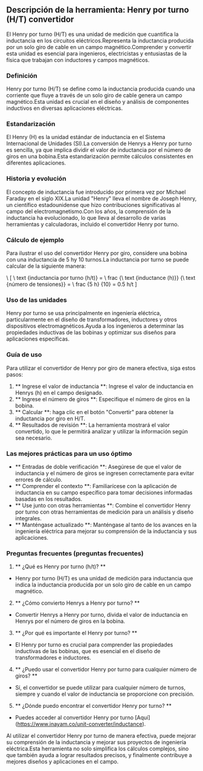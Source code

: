 ## Descripción de la herramienta: Henry por turno (H/T) convertidor

El Henry por turno (H/T) es una unidad de medición que cuantifica la inductancia en los circuitos eléctricos.Representa la inductancia producida por un solo giro de cable en un campo magnético.Comprender y convertir esta unidad es esencial para ingenieros, electricistas y entusiastas de la física que trabajan con inductores y campos magnéticos.

### Definición
Henry por turno (H/T) se define como la inductancia producida cuando una corriente que fluye a través de un solo giro de cable genera un campo magnético.Esta unidad es crucial en el diseño y análisis de componentes inductivos en diversas aplicaciones eléctricas.

### Estandarización
El Henry (H) es la unidad estándar de inductancia en el Sistema Internacional de Unidades (SI).La conversión de Henrys a Henry por turno es sencilla, ya que implica dividir el valor de inductancia por el número de giros en una bobina.Esta estandarización permite cálculos consistentes en diferentes aplicaciones.

### Historia y evolución
El concepto de inductancia fue introducido por primera vez por Michael Faraday en el siglo XIX.La unidad "Henry" lleva el nombre de Joseph Henry, un científico estadounidense que hizo contribuciones significativas al campo del electromagnetismo.Con los años, la comprensión de la inductancia ha evolucionado, lo que lleva al desarrollo de varias herramientas y calculadoras, incluido el convertidor Henry por turno.

### Cálculo de ejemplo
Para ilustrar el uso del convertidor Henry por giro, considere una bobina con una inductancia de 5 hy 10 turnos.La inductancia por turno se puede calcular de la siguiente manera:

\ [
\ text {inductancia por turno (h/t)} = \ frac {\ text {inductance (h)}} {\ text {número de tensiones}} = \ frac {5 h} {10} = 0.5 h/t
\]

### Uso de las unidades
Henry por turno se usa principalmente en ingeniería eléctrica, particularmente en el diseño de transformadores, inductores y otros dispositivos electromagnéticos.Ayuda a los ingenieros a determinar las propiedades inductivas de las bobinas y optimizar sus diseños para aplicaciones específicas.

### Guía de uso
Para utilizar el convertidor de Henry por giro de manera efectiva, siga estos pasos:
1. ** Ingrese el valor de inductancia **: Ingrese el valor de inductancia en Henrys (h) en el campo designado.
2. ** Ingrese el número de giros **: Especifique el número de giros en la bobina.
3. ** Calcular **: haga clic en el botón "Convertir" para obtener la inductancia por giro en H/T.
4. ** Resultados de revisión **: La herramienta mostrará el valor convertido, lo que le permitirá analizar y utilizar la información según sea necesario.

### Las mejores prácticas para un uso óptimo
- ** Entradas de doble verificación **: Asegúrese de que el valor de inductancia y el número de giros se ingresen correctamente para evitar errores de cálculo.
- ** Comprender el contexto **: Familiarícese con la aplicación de inductancia en su campo específico para tomar decisiones informadas basadas en los resultados.
- ** Use junto con otras herramientas **: Combine el convertidor Henry por turno con otras herramientas de medición para un análisis y diseño integrales.
- ** Manténgase actualizado **: Manténgase al tanto de los avances en la ingeniería eléctrica para mejorar su comprensión de la inductancia y sus aplicaciones.

### Preguntas frecuentes (preguntas frecuentes)

1. ** ¿Qué es Henry por turno (h/t)? **
- Henry por turno (H/T) es una unidad de medición para inductancia que indica la inductancia producida por un solo giro de cable en un campo magnético.

2. ** ¿Cómo convierto Henrys a Henry por turno? **
- Convertir Henrys a Henry por turno, divida el valor de inductancia en Henrys por el número de giros en la bobina.

3. ** ¿Por qué es importante el Henry por turno? **
- El Henry por turno es crucial para comprender las propiedades inductivas de las bobinas, que es esencial en el diseño de transformadores e inductores.

4. ** ¿Puedo usar el convertidor Henry por turno para cualquier número de giros? **
- Sí, el convertidor se puede utilizar para cualquier número de turnos, siempre y cuando el valor de inductancia se proporcione con precisión.

5. ** ¿Dónde puedo encontrar el convertidor Henry por turno? **
- Puedes acceder al convertidor Henry por turno [Aquí] (https://www.inayam.co/unit-converter/inductance).

Al utilizar el convertidor Henry por turno de manera efectiva, puede mejorar su comprensión de la inductancia y mejorar sus proyectos de ingeniería eléctrica.Esta herramienta no solo simplifica los cálculos complejos, sino que también ayuda a lograr resultados precisos, y finalmente contribuye a mejores diseños y aplicaciones en el campo.
